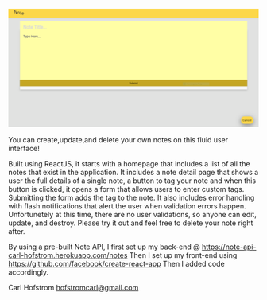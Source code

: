 ![](Images/Note2.PNG)


You can create,update,and delete your own notes on this fluid user interface! 

Built using ReactJS, it starts with a homepage that includes a list of all the notes that exist in the application. It includes a note detail page that shows a user the full details of a single note, a button to tag your note and when this button is clicked, it opens a form that allows users to enter custom tags. Submitting the form adds the tag to the note. It also includes error handling with flash notifications that alert the user when validation errors happen. Unfortunetely at this time, there are no user validations, so anyone can edit, update, and destroy. Please try it out and feel free to delete your note right after. 





By using a pre-built Note API, I first set up my back-end @ https://note-api-carl-hofstrom.herokuapp.com/notes
Then I set up my front-end using https://github.com/facebook/create-react-app
Then I added code accordingly. 


Carl Hofstrom
hofstromcarl@gmail.com
